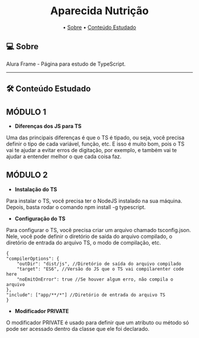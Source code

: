 <h1 align="center">
    Aparecida Nutrição
</h1>

<p align="center">
 • <a href="#-about">Sobre</a> 
 • <a href="#-tech-stack">Conteúdo Estudado</a>  
</p>

## 💻 Sobre

Alura Frame - Página para estudo de TypeScript.

---

## 🛠 Conteúdo Estudado

## MÓDULO 1

 - **Diferenças dos JS para TS**
 
Uma das principais diferenças é que o TS é tipado, ou seja, você precisa definir o tipo de cada variável, função, etc. E isso é muito bom, pois o TS vai te ajudar a evitar erros de digitação, por exemplo, e também vai te ajudar a entender melhor o que cada coisa faz.

## MÓDULO 2

 - **Instalação do TS**

Para instalar o TS, você precisa ter o NodeJS instalado na sua máquina. Depois, basta rodar o comando npm install -g typescript.

 - **Configuração do TS**

Para configurar o TS, você precisa criar um arquivo chamado tsconfig.json. Nele, você pode definir o diretório de saída do arquivo compilado, o diretório de entrada do arquivo TS, o modo de compilação, etc. 

    {
    "compilerOptions": {
        "outDir": "dist/js", //Diretório de saída do arquivo compilado
        "target": "ES6", //Versão do JS que o TS vai compilarenter code here
        "noEmitOnError": true //Se houver algum erro, não compila o arquivo
    },
    "include": ["app/**/*"] //Diretório de entrada do arquivo TS
    }

 
 - **Modificador PRIVATE**

O modificador PRIVATE é usado para definir que um atributo ou método só pode ser acessado dentro da classe que ele foi declarado. 
